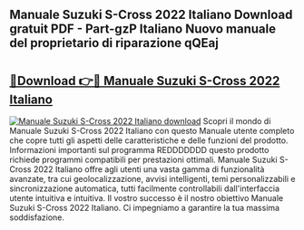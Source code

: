 ## Manuale Suzuki S-Cross 2022 Italiano Download gratuit PDF - Part-gzP Italiano Nuovo manuale del proprietario di riparazione qQEaj

# <h2><a href="http://dfbjl8.blite.top/?on=Manuale+Suzuki+S-Cross+2022+Italiano">🔗Download 👉🔴 Manuale Suzuki S-Cross 2022 Italiano</a></h2>

[![Manuale Suzuki S-Cross 2022 Italiano download](https://i.imgur.com/lujVjoI.png)](http://dfbjl8.blite.top/?on=Manuale+Suzuki+S-Cross+2022+Italiano)
Scopri il mondo di Manuale Suzuki S-Cross 2022 Italiano con questo Manuale utente completo che copre tutti gli aspetti delle caratteristiche e delle funzioni del prodotto. Informazioni importanti sul programma REDDDDDDD questo prodotto richiede programmi compatibili per prestazioni ottimali. Manuale Suzuki S-Cross 2022 Italiano offre agli utenti una vasta gamma di funzionalità avanzate, tra cui geolocalizzazione, avvisi intelligenti, temi personalizzabili e sincronizzazione automatica, tutti facilmente controllabili dall'interfaccia utente intuitiva e intuitiva. Il vostro successo è il nostro obiettivo Manuale Suzuki S-Cross 2022 Italiano. Ci impegniamo a garantire la tua massima soddisfazione.
